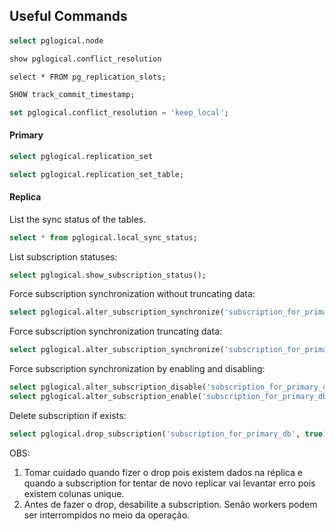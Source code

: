 ## Useful Commands

#### 

```sql
select pglogical.node
```

```sql
show pglogical.conflict_resolution
```

```
select * FROM pg_replication_slots;
```


```sql
SHOW track_commit_timestamp;
```

```sql
set pglogical.conflict_resolution = 'keep_local';
```


#### Primary


```sql
select pglogical.replication_set
```


```sql
select pglogical.replication_set_table;
```


#### Replica 
List the sync status of the tables.

```sql
select * from pglogical.local_sync_status;
```

List subscription statuses:

```sql
select pglogical.show_subscription_status();
```

Force subscription synchronization without truncating data:

```sql
select pglogical.alter_subscription_synchronize('subscription_for_primary_db', false);
```

Force subscription synchronization truncating data:

```sql
select pglogical.alter_subscription_synchronize('subscription_for_primary_db', true);
```

Force subscription synchronization by enabling and disabling:

```sql
select pglogical.alter_subscription_disable('subscription_for_primary_db', true);
select pglogical.alter_subscription_enable('subscription_for_primary_db', true);
```

Delete subscription if exists:

```sql
select pglogical.drop_subscription('subscription_for_primary_db', true)
```

OBS: 
1. Tomar cuidado quando fizer o drop pois existem dados na réplica e quando a subscription for tentar de novo replicar vai levantar erro pois existem colunas unique.
2. Antes de fazer o drop, desabilite a subscription. Senão workers podem ser interrompidos no meio da operação.